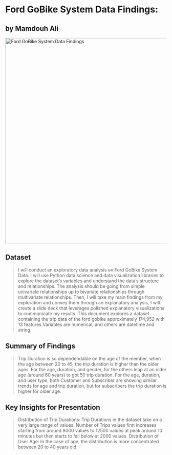 # Ford GoBike System Data Findings:
## by Mamdouh Ali

<img width="641" alt="Ford GoBike System Data Findings" src="https://github.com/mamdouh-ali-hamza/Communicate-Data-Findings/assets/92183830/e3918ca9-8918-46ce-aca5-25fad259e223">


## Dataset

>  I will conduct an exploratory data analysis on Ford GoBike System Data. I will use Python data science and data visualization libraries to explore the dataset’s variables and understand the data’s structure and relationships. The analysis should be going from simple univariate relationships up to bivariate relationships through multivariate relationships. Then, I will take my main findings from my exploration and convey them through an explanatory analysis. I will create a slide deck that leverages polished explanatory visualizations to communicate my results. This document explores a dataset containing the trip data of the ford gobike approximately 174,952 with 13 features.Variables are numerical, and others are datetime and string.


## Summary of Findings

> Trip Duration is so dependendable on the age of the member, when the age between 20 to 45, the trip duration is higher than the older ages. For the age, duration, and gender, for the others leap at an older age (around 60 years) to got 50 trip duration. For the age, duration, and user type, both Customer and Subscriber are showing similar trends for age and trip duration, but for subscribers the trip duration is higher for older age.


## Key Insights for Presentation

> Distribution of Trip Durations: Trip Durations in the dataset take on a very large range of values. Number of Trips values first increases starting from around 8000 values to 12500 values at peak around 10 minutes but then starts to fall below at 2000 values. Distribution of User Age: In the case of age, the distribution is more concentrated between 20 to 40 years old.
